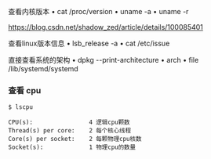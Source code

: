 查看内核版本
• cat /proc/version
• uname -a
• uname -r

https://blog.csdn.net/shadow_zed/article/details/100085401


查看linux版本信息
• lsb_release -a
• cat /etc/issue



直接查看系统的架构
• dpkg --print-architecture
• arch
• file /lib/systemd/systemd

### 查看 cpu 

```
$ lscpu

CPU(s):                4 逻辑cpu颗数
Thread(s) per core:    2 每个核心线程
Core(s) per socket:    2 每颗物理cpu核数
Socket(s):             1 物理cpu的数量
```

